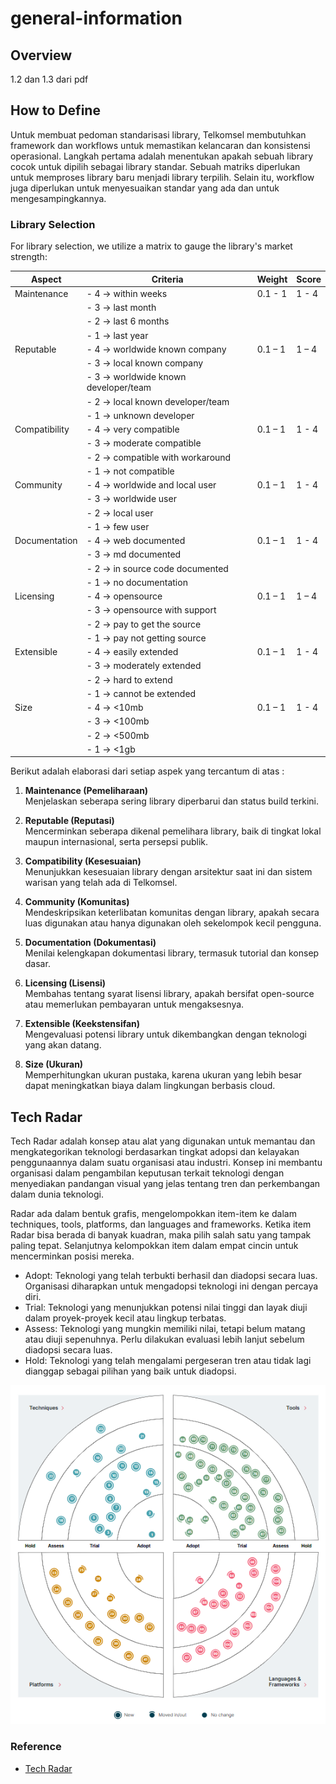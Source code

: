 # general-information

## Overview

1.2 dan 1.3 dari pdf

## How to Define

Untuk membuat pedoman standarisasi library, Telkomsel membutuhkan framework dan workflows untuk memastikan kelancaran dan konsistensi operasional. Langkah pertama adalah menentukan apakah sebuah library cocok untuk dipilih sebagai library standar. Sebuah matriks diperlukan untuk memproses library baru menjadi library terpilih. Selain itu, workflow juga diperlukan untuk menyesuaikan standar yang ada dan untuk mengesampingkannya.

### Library Selection

For library selection, we utilize a matrix to gauge the library's market strength:

| Aspect        | Criteria                                       | Weight | Score     |
|---------------|------------------------------------------------|--------|-----------|
| Maintenance   | - 4 → within weeks                             | 0.1 - 1| 1 - 4     |
|               | - 3 → last month                               |        |           |
|               | - 2 → last 6 months                            |        |           |
|               | - 1 → last year                                |        |           |
| Reputable     | - 4 → worldwide known company                  | 0.1 – 1| 1 – 4     |
|               | - 3 → local known company                      |        |           |
|               | - 3 → worldwide known developer/team           |        |           |
|               | - 2 → local known developer/team               |        |           |
|               | - 1 → unknown developer                        |        |           |
| Compatibility | - 4 → very compatible                          | 0.1 – 1| 1 - 4     |
|               | - 3 → moderate compatible                      |        |           |
|               | - 2 → compatible with workaround               |        |           |
|               | - 1 → not compatible                           |        |           |
| Community     | - 4 → worldwide and local user                 | 0.1 – 1| 1 - 4     |
|               | - 3 → worldwide user                           |        |           |
|               | - 2 → local user                               |        |           |
|               | - 1 → few user                                 |        |           |
| Documentation | - 4 → web documented                           | 0.1 – 1| 1 - 4     |
|               | - 3 → md documented                            |        |           |
|               | - 2 → in source code documented                |        |           |
|               | - 1 → no documentation                         |        |           |
| Licensing     | - 4 → opensource                               | 0.1 – 1| 1 – 4     |
|               | - 3 → opensource with support                  |        |           |
|               | - 2 → pay to get the source                    |        |           |
|               | - 1 → pay not getting source                   |        |           |
| Extensible    | - 4 → easily extended                          | 0.1 – 1| 1 - 4     |
|               | - 3 → moderately extended                      |        |           |
|               | - 2 → hard to extend                           |        |           |
|               | - 1 → cannot be extended                       |        |           |
| Size          | - 4 → <10mb                                    | 0.1 – 1| 1 - 4     |
|               | - 3 → <100mb                                   |        |           |
|               | - 2 → <500mb                                   |        |           |
|               | - 1 → <1gb                                     |        |           |

Berikut adalah elaborasi dari setiap aspek yang tercantum di atas :

1. **Maintenance (Pemeliharaan)**  
   Menjelaskan seberapa sering library diperbarui dan status build terkini.

2. **Reputable (Reputasi)**  
   Mencerminkan seberapa dikenal pemelihara library, baik di tingkat lokal maupun internasional, serta persepsi publik.

3. **Compatibility (Kesesuaian)**  
   Menunjukkan kesesuaian library dengan arsitektur saat ini dan sistem warisan yang telah ada di Telkomsel.

4. **Community (Komunitas)**  
   Mendeskripsikan keterlibatan komunitas dengan library, apakah secara luas digunakan atau hanya digunakan oleh sekelompok kecil pengguna.

5. **Documentation (Dokumentasi)**  
   Menilai kelengkapan dokumentasi library, termasuk tutorial dan konsep dasar.

6. **Licensing (Lisensi)**  
   Membahas tentang syarat lisensi library, apakah bersifat open-source atau memerlukan pembayaran untuk mengaksesnya.

7. **Extensible (Keekstensifan)**  
   Mengevaluasi potensi library untuk dikembangkan dengan teknologi yang akan datang.

8. **Size (Ukuran)**  
   Memperhitungkan ukuran pustaka, karena ukuran yang lebih besar dapat meningkatkan biaya dalam lingkungan berbasis cloud.

## Tech Radar

Tech Radar adalah konsep atau alat yang digunakan untuk memantau dan mengkategorikan teknologi berdasarkan tingkat adopsi dan kelayakan penggunaannya dalam suatu organisasi atau industri. Konsep ini membantu organisasi dalam pengambilan keputusan terkait teknologi dengan menyediakan pandangan visual yang jelas tentang tren dan perkembangan dalam dunia teknologi.

Radar ada dalam bentuk grafis, mengelompokkan item-item ke dalam techniques, tools, platforms, dan languages and frameworks. Ketika item Radar bisa berada di banyak kuadran, maka pilih salah satu yang tampak paling tepat. Selanjutnya kelompokkan item dalam empat cincin untuk mencerminkan posisi mereka.

- Adopt: Teknologi yang telah terbukti berhasil dan diadopsi secara luas. Organisasi diharapkan untuk mengadopsi teknologi ini dengan percaya diri.
- Trial: Teknologi yang menunjukkan potensi nilai tinggi dan layak diuji dalam proyek-proyek kecil atau lingkup terbatas.
- Assess: Teknologi yang mungkin memiliki nilai, tetapi belum matang atau diuji sepenuhnya. Perlu dilakukan evaluasi lebih lanjut sebelum diadopsi secara luas.
- Hold: Teknologi yang telah mengalami pergeseran tren atau tidak lagi dianggap sebagai pilihan yang baik untuk diadopsi.

![tech radar](images/tech-radar.png)

### Reference
- [Tech Radar](https://www.thoughtworks.com/radar)
